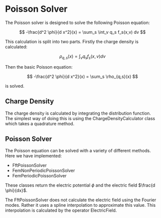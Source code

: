 # Poisson Solver

The Poisson solver is designed to solve the following Poisson equation:

$$ -\frac{d^2 \phi}{d x^2}(x) = \sum_s \int_v q_s f_s(x,v) dv $$

This calculation is split into two parts. Firstly the charge density is calculated:

$$ \rho_{q,s}(x) = \int_v q_s f_s(x,v) dv $$

Then the basic Poisson equation:

$$ -\frac{d^2 \phi}{d x^2}(x) = \sum_s \rho_{q,s}(x) $$

is solved.

## Charge Density

The charge density is calculated by integrating the distribution function. The simplest way of doing this is using the ChargeDensityCalculator class which takes a quadrature method.

## Poisson Solver

The Poisson equation can be solved with a variety of different methods. Here we have implemented:

-   FftPoissonSolver
-   FemNonPeriodicPoissonSolver
-   FemPeriodicPoissonSolver

These classes return the electric potential $\phi$ and the electric field $\frac{d \phi}{dx}$.

The FftPoissonSolver does not calculate the electric field using the Fourier modes. Rather it uses a spline interpolation to approximate this value. This interpolation is calculated by the operator ElectricField.
